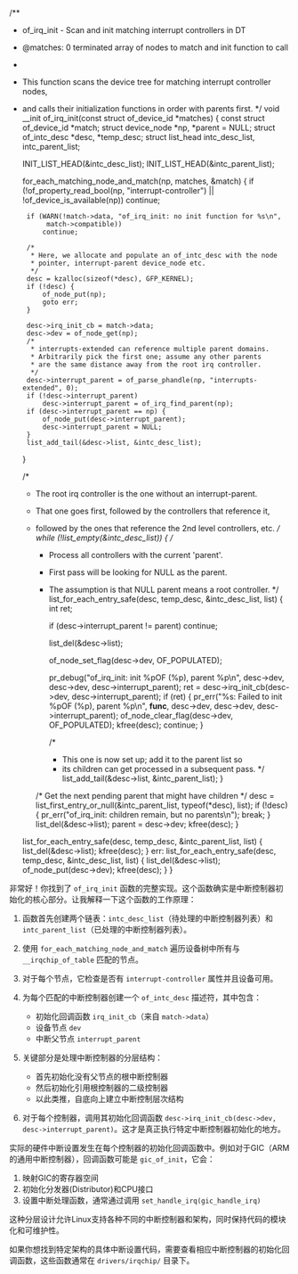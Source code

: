 /**
 * of_irq_init - Scan and init matching interrupt controllers in DT
 * @matches: 0 terminated array of nodes to match and init function to call
 *
 * This function scans the device tree for matching interrupt controller nodes,
 * and calls their initialization functions in order with parents first.
 */
void __init of_irq_init(const struct of_device_id *matches)
{
	const struct of_device_id *match;
	struct device_node *np, *parent = NULL;
	struct of_intc_desc *desc, *temp_desc;
	struct list_head intc_desc_list, intc_parent_list;

	INIT_LIST_HEAD(&intc_desc_list);
	INIT_LIST_HEAD(&intc_parent_list);

	for_each_matching_node_and_match(np, matches, &match) {
		if (!of_property_read_bool(np, "interrupt-controller") ||
				!of_device_is_available(np))
			continue;

		if (WARN(!match->data, "of_irq_init: no init function for %s\n",
			 match->compatible))
			continue;

		/*
		 * Here, we allocate and populate an of_intc_desc with the node
		 * pointer, interrupt-parent device_node etc.
		 */
		desc = kzalloc(sizeof(*desc), GFP_KERNEL);
		if (!desc) {
			of_node_put(np);
			goto err;
		}

		desc->irq_init_cb = match->data;
		desc->dev = of_node_get(np);
		/*
		 * interrupts-extended can reference multiple parent domains.
		 * Arbitrarily pick the first one; assume any other parents
		 * are the same distance away from the root irq controller.
		 */
		desc->interrupt_parent = of_parse_phandle(np, "interrupts-extended", 0);
		if (!desc->interrupt_parent)
			desc->interrupt_parent = of_irq_find_parent(np);
		if (desc->interrupt_parent == np) {
			of_node_put(desc->interrupt_parent);
			desc->interrupt_parent = NULL;
		}
		list_add_tail(&desc->list, &intc_desc_list);
	}

	/*
	 * The root irq controller is the one without an interrupt-parent.
	 * That one goes first, followed by the controllers that reference it,
	 * followed by the ones that reference the 2nd level controllers, etc.
	 */
	while (!list_empty(&intc_desc_list)) {
		/*
		 * Process all controllers with the current 'parent'.
		 * First pass will be looking for NULL as the parent.
		 * The assumption is that NULL parent means a root controller.
		 */
		list_for_each_entry_safe(desc, temp_desc, &intc_desc_list, list) {
			int ret;

			if (desc->interrupt_parent != parent)
				continue;

			list_del(&desc->list);

			of_node_set_flag(desc->dev, OF_POPULATED);

			pr_debug("of_irq_init: init %pOF (%p), parent %p\n",
				 desc->dev,
				 desc->dev, desc->interrupt_parent);
			ret = desc->irq_init_cb(desc->dev,
						desc->interrupt_parent);
			if (ret) {
				pr_err("%s: Failed to init %pOF (%p), parent %p\n",
				       __func__, desc->dev, desc->dev,
				       desc->interrupt_parent);
				of_node_clear_flag(desc->dev, OF_POPULATED);
				kfree(desc);
				continue;
			}

			/*
			 * This one is now set up; add it to the parent list so
			 * its children can get processed in a subsequent pass.
			 */
			list_add_tail(&desc->list, &intc_parent_list);
		}

		/* Get the next pending parent that might have children */
		desc = list_first_entry_or_null(&intc_parent_list,
						typeof(*desc), list);
		if (!desc) {
			pr_err("of_irq_init: children remain, but no parents\n");
			break;
		}
		list_del(&desc->list);
		parent = desc->dev;
		kfree(desc);
	}

	list_for_each_entry_safe(desc, temp_desc, &intc_parent_list, list) {
		list_del(&desc->list);
		kfree(desc);
	}
err:
	list_for_each_entry_safe(desc, temp_desc, &intc_desc_list, list) {
		list_del(&desc->list);
		of_node_put(desc->dev);
		kfree(desc);
	}
}


非常好！你找到了 `of_irq_init` 函数的完整实现。这个函数确实是中断控制器初始化的核心部分。让我解释一下这个函数的工作原理：

1. 函数首先创建两个链表：`intc_desc_list`（待处理的中断控制器列表）和 `intc_parent_list`（已处理的中断控制器列表）。

2. 使用 `for_each_matching_node_and_match` 遍历设备树中所有与 `__irqchip_of_table` 匹配的节点。

3. 对于每个节点，它检查是否有 `interrupt-controller` 属性并且设备可用。

4. 为每个匹配的中断控制器创建一个 `of_intc_desc` 描述符，其中包含：
   - 初始化回调函数 `irq_init_cb`（来自 `match->data`）
   - 设备节点 `dev`
   - 中断父节点 `interrupt_parent`

5. 关键部分是处理中断控制器的分层结构：
   - 首先初始化没有父节点的根中断控制器
   - 然后初始化引用根控制器的二级控制器
   - 以此类推，自底向上建立中断控制层次结构

6. 对于每个控制器，调用其初始化回调函数 `desc->irq_init_cb(desc->dev, desc->interrupt_parent)`。这才是真正执行特定中断控制器初始化的地方。

实际的硬件中断设置发生在每个控制器的初始化回调函数中。例如对于GIC（ARM的通用中断控制器），回调函数可能是 `gic_of_init`，它会：

1. 映射GIC的寄存器空间
2. 初始化分发器(Distributor)和CPU接口
3. 设置中断处理函数，通常通过调用 `set_handle_irq(gic_handle_irq)`

这种分层设计允许Linux支持各种不同的中断控制器和架构，同时保持代码的模块化和可维护性。

如果你想找到特定架构的具体中断设置代码，需要查看相应中断控制器的初始化回调函数，这些函数通常在 `drivers/irqchip/` 目录下。